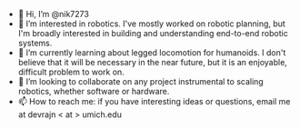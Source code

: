 - 👋 Hi, I’m @nik7273
- 👀 I’m interested in robotics. I've mostly worked on robotic planning, but I'm broadly interested in building and understanding end-to-end robotic systems.
- 🌱 I’m currently learning about legged locomotion for humanoids. I don't believe that it will be necessary in the near future, but it is an enjoyable, difficult problem to work on.
- 💞️ I’m looking to collaborate on any project instrumental to scaling robotics, whether software or hardware.
- 📫 How to reach me: if you have interesting ideas or questions, email me at devrajn < at > umich.edu

<!---
nik7273/nik7273 is a ✨ special ✨ repository because its `README.md` (this file) appears on your GitHub profile.
You can click the Preview link to take a look at your changes.
--->
